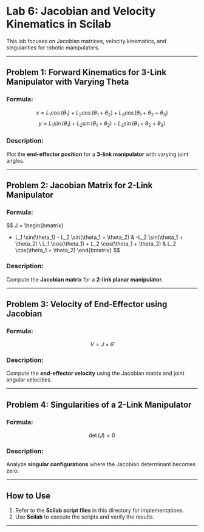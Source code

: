 # Lab 6: Jacobian and Velocity Kinematics in Scilab

This lab focuses on Jacobian matrices, velocity kinematics, and singularities for robotic manipulators.

---

## **Problem 1: Forward Kinematics for 3-Link Manipulator with Varying Theta**
### **Formula:**
$$
x = L_1 \cos(\theta_1) + L_2 \cos(\theta_1 + \theta_2) + L_3 \cos(\theta_1 + \theta_2 + \theta_3)
$$
$$
y = L_1 \sin(\theta_1) + L_2 \sin(\theta_1 + \theta_2) + L_3 \sin(\theta_1 + \theta_2 + \theta_3)
$$

### **Description:**  
Plot the **end-effector position** for a **3-link manipulator** with varying joint angles.

---

## **Problem 2: Jacobian Matrix for 2-Link Manipulator**
### **Formula:**
$$
J = \begin{bmatrix}
- L_1 \sin(\theta_1) - L_2 \sin(\theta_1 + \theta_2) & -L_2 \sin(\theta_1 + \theta_2) \\
  L_1 \cos(\theta_1) + L_2 \cos(\theta_1 + \theta_2) &  L_2 \cos(\theta_1 + \theta_2)
\end{bmatrix}
$$

### **Description:**  
Compute the **Jacobian matrix** for a **2-link planar manipulator**.

---

## **Problem 3: Velocity of End-Effector using Jacobian**
### **Formula:**
$$
V = J \times \dot{\theta}
$$

### **Description:**  
Compute the **end-effector velocity** using the Jacobian matrix and joint angular velocities.

---

## **Problem 4: Singularities of a 2-Link Manipulator**
### **Formula:**
$$
\det(J) = 0
$$

### **Description:**  
Analyze **singular configurations** where the Jacobian determinant becomes zero.

---

## **How to Use**
1. Refer to the **Scilab script files** in this directory for implementations.
2. Use **Scilab** to execute the scripts and verify the results.

---
